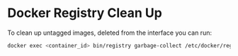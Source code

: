 # Docker Registry Clean Up

To clean up untagged images, deleted from the interface you can run:

```bash
docker exec <container_id> bin/registry garbage-collect /etc/docker/registry/config.yml -m
```
